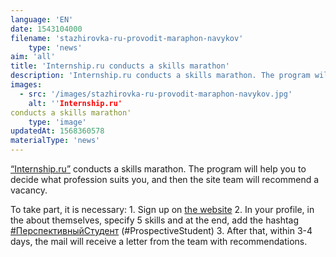```yaml
---
language: 'EN'
date: 1543104000
filename: 'stazhirovka-ru-provodit-maraphon-navykov'
    type: 'news'
aim: 'all'
title: 'Internship.ru conducts a skills marathon'
description: 'Internship.ru conducts a skills marathon. The program will help you decide...'
images:
  - src: '/images/stazhirovka-ru-provodit-maraphon-navykov.jpg'
    alt: ''Internship.ru'
conducts a skills marathon'
    type: 'image'
updatedAt: 1568360578
materialType: 'news'
---
```

[“Internship.ru”](https://vk.com/stazhirovka_ru) conducts a skills marathon. The program will help you to decide what profession suits you, and then the site team will recommend a vacancy.

To take part, it is necessary: 1. Sign up on [the website](https://stazhirovka.ru/) 2. In your profile, in the about themselves, specify 5 skills and at the end, add the hashtag [#ПерспективныйСтудент](https://vk.com/feed?section=search&q=%23%D0%9F%D0%B5%D1%80%D1%81%D0%BF%D0%B5%D0%BA%D1%82%D0%B8%D0%B2%D0%BD%D1%8B%D0%B9%D0%A1%D1%82%D1%83%D0%B4%D0%B5%D0%BD%D1%82) (#ProspectiveStudent) 3. After that, within 3-4 days, the mail will receive a letter from the team with recommendations.
